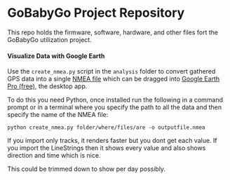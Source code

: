 GoBabyGo Project Repository
=====

This repo holds the firmware, software, hardware, and other files fort the GoBabyGo utilization project.


#### Visualize Data with Google Earth

Use the `create_nmea.py` script in the `analysis` folder to convert gathered GPS data into a single [NMEA file](https://www.gpsworld.com/what-exactly-is-gps-nmea-data/) which can be dragged into [Google Earth Pro (free)](https://www.google.com/earth/versions/#earth-pro), the desktop app.

To do this you need Python, once installed run the following in a command prompt or in a terminal where you specify the path to all the data and then specify the name of the NMEA file:

```
python create_nmea.py folder/where/files/are -o outputfile.nmea
```

If you import only tracks, it renders faster  but you dont get each value. If you import the LineStrings then it shows every value and also shows direction and time which is nice.

This could be trimmed down to show per day possibly.